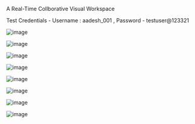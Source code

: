 A Real-Time Collborative Visual Workspace

Test Credentials - Username : aadesh_001 , Password - testuser@123321

![image](https://github.com/Aadesh098/athenia/assets/48157409/3190e48f-01ca-4098-941a-daff2bf79fa8)

![image](https://github.com/Aadesh098/athenia/assets/48157409/dab91347-4f90-4039-ad8d-6afc7f3f29e0)

![image](https://github.com/Aadesh098/athenia/assets/48157409/e3ec561b-f81b-473f-b47c-42c7148cf058)

![image](https://github.com/Aadesh098/athenia/assets/48157409/ec6562c7-7e7b-4bc9-acfe-927900d2692d)

![image](https://github.com/Aadesh098/athenia/assets/48157409/b9b130b4-c866-44d0-8ee0-09b420078454)

![image](https://github.com/Aadesh098/athenia/assets/48157409/923396b3-b18e-4ded-a380-0e68738b32fb)

![image](https://github.com/Aadesh098/athenia/assets/48157409/1ba1cbcd-df96-4b99-8abb-fe4668b2ccdc)

![image](https://github.com/Aadesh098/athenia/assets/48157409/f5717a5f-4203-40b0-b446-ee2e30710f74)

